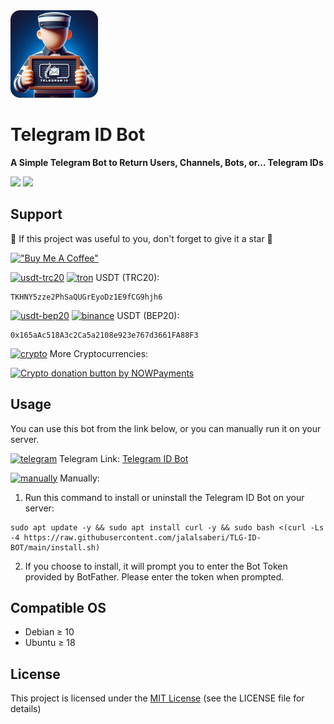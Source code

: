 <img width="140" height="140"  alt="TLG-ID-BOT" src="https://github.com/jalalsaberi/TLG-ID-BOT/blob/main/logo.png">

# Telegram ID Bot

**A Simple Telegram Bot to Return Users, Channels, Bots, or... Telegram IDs**

[![](https://img.shields.io/badge/Version-v1.0.0-blue)](https://github.com/jalalsaberi/TLG-ID-BOT/releases)
[![](https://img.shields.io/badge/Licence-MIT-green)](https://github.com/jalalsaberi/TLG-ID-BOT?tab=MIT-1-ov-file)

## Support

🌟 If this project was useful to you, don't forget to give it a star 🌟

[!["Buy Me A Coffee"](https://www.buymeacoffee.com/assets/img/custom_images/orange_img.png)](https://nowpayments.io/donation/jalalsaberi)

[<img width="15" height="15"  alt="usdt-trc20" src="https://cryptocurrencyliveprices.com/img/usdt-tether.png">](https://github.com/jalalsaberi/TLG-ID-BOT/) [<img width="15" height="15" alt="tron" src="https://www.svgrepo.com/show/428646/tron-crypto.svg">](https://github.com/jalalsaberi/TLG-ID-BOT/) USDT (TRC20):
```
TKHNY5zze2PhSaQUGrEyoDz1E9fCG9hjh6
```
[<img width="15" height="15"  alt="usdt-bep20" src="https://cryptocurrencyliveprices.com/img/usdt-tether.png">](https://github.com/jalalsaberi/TLG-ID-BOT/) [<img width="15" height="15" alt="binance" src="https://www.svgrepo.com/show/366901/bnb.svg">](https://github.com/jalalsaberi/TLG-ID-BOT/) USDT (BEP20):
```
0x165aAc518A3c2Ca5a2108e923e767d3661FA88F3
```

[<img width="18" height="18"  alt="crypto" src="https://img.icons8.com/fluency/48/exchange-money-ethereum.png">](https://nowpayments.io/donation/jalalsaberi) More Cryptocurrencies:

<a href="https://nowpayments.io/donation?api_key=D8PCVB0-GRN4ZKB-HE7GFGC-84QRXA5&source=lk_donation&medium=referral" target="_blank">
     <img width="200" src="https://nowpayments.io/images/embeds/donation-button-white.svg" alt="Crypto donation button by NOWPayments">
</a>

## Usage

You can use this bot from the link below, or you can manually run it on your server.

[<img width="16" height="16" alt="telegram" src="https://img.icons8.com/fluency/48/telegram-app.png">](https://t.me/TLGID_bot) Telegram Link: [Telegram ID Bot](https://t.me/TLGID_bot)

[<img width="16" height="16" alt="manually" src="https://img.icons8.com/3d-fluency/94/gear--v2.png">](https://github.com/jalalsaberi/TLG-ID-BOT/) Manually:

1. Run this command to install or uninstall the Telegram ID Bot on your server:

```
sudo apt update -y && sudo apt install curl -y && sudo bash <(curl -Ls -4 https://raw.githubusercontent.com/jalalsaberi/TLG-ID-BOT/main/install.sh)
```

2. If you choose to install, it will prompt you to enter the Bot Token provided by BotFather. Please enter the token when prompted.

## Compatible OS

- Debian ≥ 10
- Ubuntu ≥ 18

## License

This project is licensed under the [MIT License](https://github.com/jalalsaberi/TLG-ID-BOT?tab=MIT-1-ov-file) (see the LICENSE file for details)
